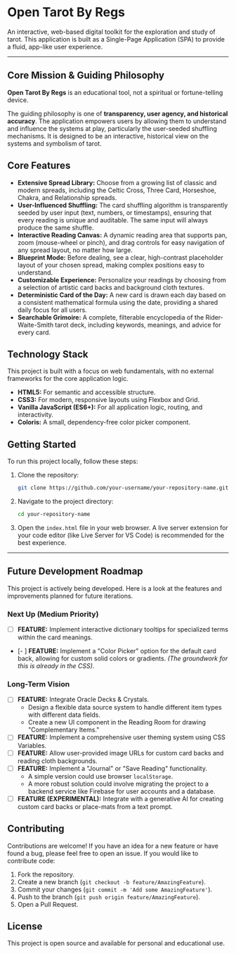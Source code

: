 # Open Tarot By Regs

An interactive, web-based digital toolkit for the exploration and study of tarot. This application is built as a Single-Page Application (SPA) to provide a fluid, app-like user experience.

---

## Core Mission & Guiding Philosophy

**Open Tarot By Regs** is an educational tool, not a spiritual or fortune-telling device.

The guiding philosophy is one of **transparency, user agency, and historical accuracy**. The application empowers users by allowing them to understand and influence the systems at play, particularly the user-seeded shuffling mechanisms. It is designed to be an interactive, historical view on the systems and symbolism of tarot.

## Core Features

*   **Extensive Spread Library:** Choose from a growing list of classic and modern spreads, including the Celtic Cross, Three Card, Horseshoe, Chakra, and Relationship spreads.
*   **User-Influenced Shuffling:** The card shuffling algorithm is transparently seeded by user input (text, numbers, or timestamps), ensuring that every reading is unique and auditable. The same input will always produce the same shuffle.
*   **Interactive Reading Canvas:** A dynamic reading area that supports pan, zoom (mouse-wheel or pinch), and drag controls for easy navigation of any spread layout, no matter how large.
*   **Blueprint Mode:** Before dealing, see a clear, high-contrast placeholder layout of your chosen spread, making complex positions easy to understand.
*   **Customizable Experience:** Personalize your readings by choosing from a selection of artistic card backs and background cloth textures.
*   **Deterministic Card of the Day:** A new card is drawn each day based on a consistent mathematical formula using the date, providing a shared daily focus for all users.
*   **Searchable Grimoire:** A complete, filterable encyclopedia of the Rider-Waite-Smith tarot deck, including keywords, meanings, and advice for every card.

## Technology Stack

This project is built with a focus on web fundamentals, with no external frameworks for the core application logic.

*   **HTML5:** For semantic and accessible structure.
*   **CSS3:** For modern, responsive layouts using Flexbox and Grid.
*   **Vanilla JavaScript (ES6+):** For all application logic, routing, and interactivity.
*   **Coloris:** A small, dependency-free color picker component.

## Getting Started

To run this project locally, follow these steps:

1.  Clone the repository:
    ```bash
    git clone https://github.com/your-username/your-repository-name.git
    ```
2.  Navigate to the project directory:
    ```bash
    cd your-repository-name
    ```
3.  Open the `index.html` file in your web browser. A live server extension for your code editor (like Live Server for VS Code) is recommended for the best experience.

---

## Future Development Roadmap

This project is actively being developed. Here is a look at the features and improvements planned for future iterations.

### Next Up (Medium Priority)

*   [ ] **FEATURE:** Implement interactive dictionary tooltips for specialized terms within the card meanings.
*   [- ] **FEATURE:** Implement a "Color Picker" option for the default card back, allowing for custom solid colors or gradients. *(The groundwork for this is already in the CSS)*.

### Long-Term Vision

*   [ ] **FEATURE:** Integrate Oracle Decks & Crystals.
    *   Design a flexible data source system to handle different item types with different data fields.
    *   Create a new UI component in the Reading Room for drawing "Complementary Items."
*   [ ] **FEATURE:** Implement a comprehensive user theming system using CSS Variables.
*   [ ] **FEATURE:** Allow user-provided image URLs for custom card backs and reading cloth backgrounds.
*   [ ] **FEATURE:** Implement a "Journal" or "Save Reading" functionality.
    *   A simple version could use browser `localStorage`.
    *   A more robust solution could involve migrating the project to a backend service like Firebase for user accounts and a database.
*   [ ] **FEATURE (EXPERIMENTAL):** Integrate with a generative AI for creating custom card backs or place-mats from a text prompt.

## Contributing

Contributions are welcome! If you have an idea for a new feature or have found a bug, please feel free to open an issue. If you would like to contribute code:

1.  Fork the repository.
2.  Create a new branch (`git checkout -b feature/AmazingFeature`).
3.  Commit your changes (`git commit -m 'Add some AmazingFeature'`).
4.  Push to the branch (`git push origin feature/AmazingFeature`).
5.  Open a Pull Request.

## License

This project is open source and available for personal and educational use.
